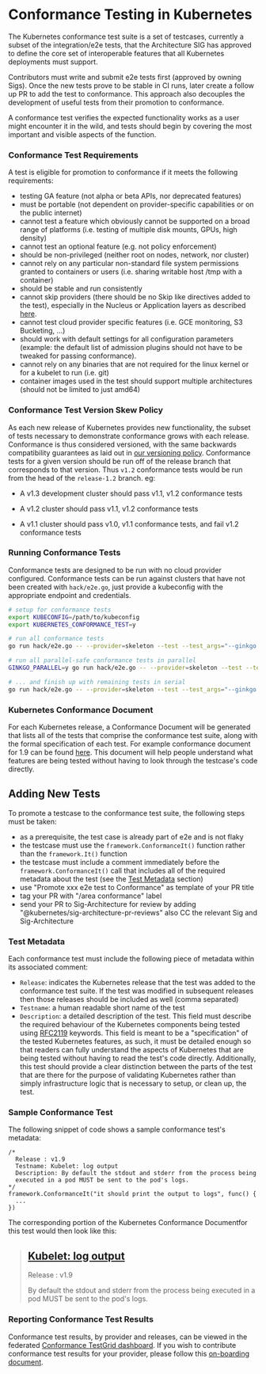 # Conformance Testing in Kubernetes

The Kubernetes conformance test suite is a set of testcases, currently a
subset of the integration/e2e tests, that the Architecture SIG has approved
to define the core set of interoperable features that all Kubernetes
deployments must support.

Contributors must write and submit e2e tests first (approved by owning Sigs). 
Once the new tests prove to be stable in CI runs, later create a follow up PR 
to add the test to conformance. This approach also decouples the development 
of useful tests from their promotion to conformance.

A conformance test verifies the expected functionality works as a user might encounter it in the wild, 
and tests should begin by covering the most important and visible aspects of the function.

### Conformance Test Requirements

A test is eligible for promotion to conformance if it meets the following requirements:

- testing GA feature (not alpha or beta APIs, nor deprecated features)
- must be portable (not dependent on provider-specific capabilities or on the public internet)
- cannot test a feature which obviously cannot be supported on a broad range of platforms 
(i.e. testing of multiple disk mounts, GPUs, high density)
- cannot test an optional feature (e.g. not policy enforcement)
- should be non-privileged (neither root on nodes, network, nor cluster)
- cannot rely on any particular non-standard file system permissions granted to containers or users 
(i.e. sharing writable host /tmp with a container)
- should be stable and run consistently
- cannot skip providers (there should be no Skip like directives added to the test), 
especially in the Nucleus or Application layers as described 
[here](https://github.com/kubernetes/community/blob/master/contributors/devel/architectural-roadmap.md).
- cannot test cloud provider specific features (i.e. GCE monitoring, S3 Bucketing, ...)
- should work with default settings for all configuration parameters 
(example: the default list of admission plugins should not have to be tweaked for passing conformance).
- cannot rely on any binaries that are not required for the
linux kernel or for a kubelet to run (i.e. git)
- container images used in the test should support multiple architectures (should not be limited to just amd64)

### Conformance Test Version Skew Policy

As each new release of Kubernetes provides new functionality, the subset of
tests necessary to demonstrate conformance grows with each release. Conformance
is thus considered versioned, with the same backwards compatibility guarantees
as laid out in [our versioning policy](/contributors/design-proposals/release/versioning.md#supported-releases-and-component-skew).
Conformance tests for a given version should be run off of the release branch
that corresponds to that version. Thus `v1.2` conformance tests would be run
from the head of the `release-1.2` branch. eg:

 - A v1.3 development cluster should pass v1.1, v1.2 conformance tests

 - A v1.2 cluster should pass v1.1, v1.2 conformance tests

 - A v1.1 cluster should pass v1.0, v1.1 conformance tests, and fail v1.2
conformance tests


### Running Conformance Tests

Conformance tests are designed to be run with no cloud provider configured.
Conformance tests can be run against clusters that have not been created with
`hack/e2e.go`, just provide a kubeconfig with the appropriate endpoint and
credentials.

```sh
# setup for conformance tests
export KUBECONFIG=/path/to/kubeconfig
export KUBERNETES_CONFORMANCE_TEST=y

# run all conformance tests
go run hack/e2e.go -- --provider=skeleton --test --test_args="--ginkgo.focus=\[Conformance\]"

# run all parallel-safe conformance tests in parallel
GINKGO_PARALLEL=y go run hack/e2e.go -- --provider=skeleton --test --test_args="--ginkgo.focus=\[Conformance\] --ginkgo.skip=\[Serial\]"

# ... and finish up with remaining tests in serial
go run hack/e2e.go -- --provider=skeleton --test --test_args="--ginkgo.focus=\[Serial\].*\[Conformance\]"
```

### Kubernetes Conformance Document
For each Kubernetes release, a Conformance Document will be generated
that lists all of the tests that comprise the conformance test suite, along
with the formal specification of each test. For example conformance document for 
1.9 can be found [here](https://github.com/cncf/k8s-conformance/blob/master/docs/KubeConformance-1.9.md).
This document will help people understand what features are being tested without having to look through
the testcase's code directly.


## Adding New Tests

To promote a testcase to the conformance test suite, the following
steps must be taken:
- as a prerequisite, the test case is already part of e2e and is not flaky 
- the testcase must use the `framework.ConformanceIt()` function rather
  than the `framework.It()` function
- the testcase must include a comment immediately before the
  `framework.ConformanceIt()` call that includes all of the required
  metadata about the test (see the [Test Metadata](#test-metadata) section)
- use "Promote xxx e2e test to Conformance" as template of your PR title
- tag your PR with "/area conformance" label
- send your PR to Sig-Architecture for review by adding "@kubernetes/sig-architecture-pr-reviews" 
also CC the relevant Sig and Sig-Architecture


### Test Metadata

Each conformance test must include the following piece of metadata
within its associated comment:

- `Release`: indicates the Kubernetes release that the test was added to the
  conformance test suite. If the test was modified in subsequent releases
  then those releases should be included as well (comma separated)
- `Testname`: a human readable short name of the test
- `Description`: a detailed description of the test. This field must describe
  the required behaviour of the Kubernetes components being tested using 
  [RFC2119](https://tools.ietf.org/html/rfc2119) keywords. This field
  is meant to be a "specification" of the tested Kubernetes features, as
  such, it must be detailed enough so that readers can fully understand
  the aspects of Kubernetes that are being tested without having to read
  the test's code directly. Additionally, this test should provide a clear
  distinction between the parts of the test that are there for the purpose
  of validating Kubernetes rather than simply infrastructure logic that
  is necessary to setup, or clean up, the test.

### Sample Conformance Test

The following snippet of code shows a sample conformance test's metadata:

```
/*
  Release : v1.9
  Testname: Kubelet: log output
  Description: By default the stdout and stderr from the process being
  executed in a pod MUST be sent to the pod's logs.
*/
framework.ConformanceIt("it should print the output to logs", func() {
  ...
})
```

The corresponding portion of the Kubernetes Conformance Documentfor this test would then look
like this:

>
> ## [Kubelet: log output](https://github.com/kubernetes/kubernetes/tree/release-1.9/test/e2e_node/kubelet_test.go#L47)
> 
> Release : v1.9
> 
> By default the stdout and stderr from the process being executed in a pod MUST be sent to the pod's logs.

### Reporting Conformance Test Results

Conformance test results, by provider and releases, can be viewed in the 
federated [Conformance TestGrid dashboard](https://k8s-testgrid.appspot.com/conformance-all). 
If you wish to contribute conformance test results for your provider, 
please follow this [on-boarding document](https://docs.google.com/document/d/1lGvP89_DdeNO84I86BVAU4qY3h2VCRll45tGrpyx90A/edit#).


